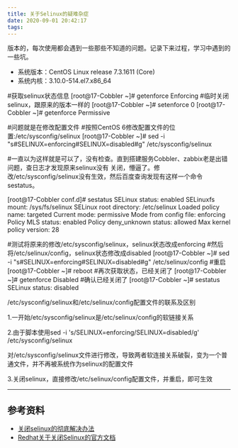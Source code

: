 ```yaml
---
title: 关于Selinux的疑难杂症
date: 2020-09-01 20:42:17
tags:
---
```


版本的，每次使用都会遇到一些那些不知道的问题。记录下来过程，学习中遇到的一些坑。
* 系统版本：CentOS Linux release 7.3.1611 (Core)
* 系统内核：3.10.0-514.el7.x86_64


#获取selinux状态信息
[root@17-Cobbler ~]# getenforce
Enforcing
#临时关闭selinux，跟原来的版本一样的
[root@17-Cobbler ~]# setenforce 0
[root@17-Cobbler ~]# getenforce
Permissive

#问题就是在修改配置文件
#按照CentOS 6修改配置文件的位置:/etc/sysconfig/selinux
[root@17-Cobbler ~]# sed -i "s#SELINUX=enforcing#SELINUX=disabled#g" /etc/sysconfig/selinux

#一直以为这样就是可以了，没有检查。直到搭建服务Cobbler、zabbix老是出错问题，查日志才发现原来selinux没有
关闭，懵逼了。修改/etc/sysconfig/selinux没有生效，然后百度查询发现有这样一个命令sestatus。

[root@17-Cobbler conf.d]# sestatus
SELinux status:                 enabled
SELinuxfs mount:                /sys/fs/selinux
SELinux root directory:         /etc/selinux
Loaded policy name:             targeted
Current mode:                   permissive
Mode from config file:          enforcing
Policy MLS status:              enabled
Policy deny_unknown status:     allowed
Max kernel policy version:      28



#测试将原来的修改/etc/sysconfig/selinux，selinux状态改成enforcing
#然后将/etc/selinux/config，selinux状态修改成disabled
[root@17-Cobbler ~]# sed -i "s#SELINUX=enforcing#SELINUX=disabled#g" /etc/selinux/config
#重启
[root@17-Cobbler ~]# reboot
#再次获取状态，已经关闭了
[root@17-Cobbler ~]# getenforce 
Disabled
#确认已经关闭了
[root@17-Cobbler ~]# sestatus 
SELinux status:                 disabled



/etc/sysconfig/selinux和/etc/selinux/config配置文件的联系及区别

1.一开始/etc/sysconfig/selinux是/etc/selinux/config的软链接关系

2.由于脚本使用sed -i 's/SELINUX=enforcing/SELINUX=disabled/g' /etc/sysconfig/selinux

   对/etc/sysconfig/selinux文件进行修改，导致两者软连接关系破裂，变为一个普通文件，并不再被系统作为selinux的配置文件

3.关闭selinux，直接修改/etc/selinux/config配置文件，并重启，即可生效

---

## 参考资料

* [关闭selinux的彻底解决办法](https://blog.51cto.com/jschu/2084898)
* [Redhat关于关闭Selinux的官方文档](https://access.redhat.com/documentation/en-us/red_hat_enterprise_linux/4/html/reference_guide/s2-selinux-files-etc)

